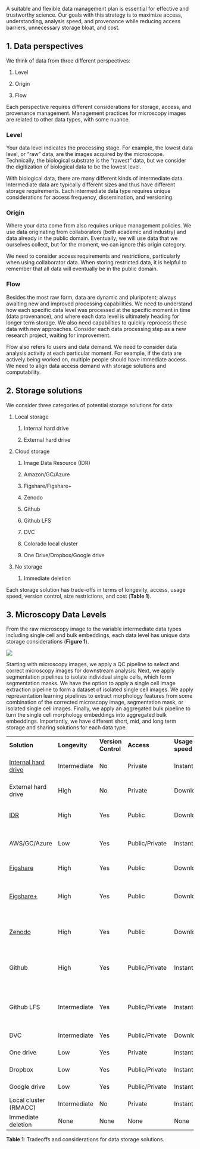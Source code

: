 A suitable and flexible data management plan is essential for effective and trustworthy science.
Our goals with this strategy is to maximize access, understanding, analysis speed, and provenance while reducing access barriers, unnecessary storage bloat, and cost. 

## 1. Data perspectives

We think of data from three different perspectives:

1. Level

2. Origin

3. Flow

Each perspective requires different considerations for storage, access, and provenance management.
Management practices for microscopy images are related to other data types, with some nuance.


### Level

Your data level indicates the processing stage.
For example, the lowest data level, or “raw” data, are the images acquired by the microscope.
Technically, the biological substrate is the “rawest” data, but we consider the digitization of biological data to be the lowest level.

With biological data, there are many different kinds of intermediate data.
Intermediate data are typically different sizes and thus have different storage requirements.
Each intermediate data type requires unique considerations for access frequency, dissemination, and versioning.


### Origin

Where your data come from also requires unique management policies.
We use data originating from collaborators (both academic and industry) and data already in the public domain.
Eventually, we will use data that we ourselves collect, but for the moment, we can ignore this origin category. 

We need to consider access requirements and restrictions, particularly when using collaborator data.
When storing restricted data, it is helpful to remember that all data will eventually be in the public domain.


### Flow

Besides the most raw form, data are dynamic and pluripotent; always awaiting new and improved processing capabilities.
We need to understand how each specific data level was processed at the specific moment in time (data provenance), and where each data level is ultimately heading for longer term storage.
We also need capabilities to quickly reprocess these data with new approaches.
Consider each data processing step as a new research project, waiting for improvement.

Flow also refers to users and data demand.
We need to consider data analysis activity at each particular moment.
For example, if the data are actively being worked on, multiple people should have immediate access.
We need to align data access demand with storage solutions and computability.

## 2. Storage solutions

We consider three categories of potential storage solutions for data:

1. Local storage

   1. Internal hard drive

   2. External hard drive

2. Cloud storage

   1. Image Data Resource (IDR)

   2. Amazon/GC/Azure

   3. Figshare/Figshare+

   4. Zenodo

   5. Github

   6. Github LFS

   7. DVC

   8. Colorado local cluster

   9. One Drive/Dropbox/Google drive

3. No storage

   1. Immediate deletion

Each storage solution has trade-offs in terms of longevity, access, usage speed, version control, size restrictions, and cost (**Table 1**).


## 3. Microscopy Data Levels

From the raw microscopy image to the variable intermediate data types including single cell and bulk embeddings, each data level has unique data storage considerations (**Figure 1**).

![](https://lh7-rt.googleusercontent.com/docsz/AD_4nXczKrIlDaJcbfepo0Km4Ufg8grJ0uteSY-0kD4vx_5Xx7ltcLy6aynpYT4MtLISje7v2-XcenqQPOOkPjwHLHZixS4H06VPTH9157Ip4eHhqzn8Xsg9dyUkJuoNgMeaf22yjlPIb7MxQy4oeJ35CoY_pgg?key=rpenezTpWGC_QZlunxvYgg)

Starting with microscopy images, we apply a QC pipeline to select and correct microscopy images for downstream analysis.
Next, we apply segmentation pipelines to isolate individual single cells, which form segmentation masks.
We have the option to apply a single cell image extraction pipeline to form a dataset of isolated single cell images.
We apply representation learning pipelines to extract morphology features from some combination of the corrected microscopy image, segmentation mask, or isolated single cell images.
Finally, we apply an aggregated bulk pipeline to turn the single cell morphology embeddings into aggregated bulk embeddings.
Importantly, we have different short, mid, and long term storage and sharing solutions for each data type.

|                                                                                        |               |                     |                 |                 |                                                                                                                                              |                                                                                                                                                                      |
| -------------------------------------------------------------------------------------- | ------------- | ------------------- | --------------- | --------------- | -------------------------------------------------------------------------------------------------------------------------------------------- | -------------------------------------------------------------------------------------------------------------------------------------------------------------------- |
| **Solution**                                                                           | **Longevity** | **Version Control** | **Access**      | **Usage speed** | **Size limits**                                                                                                                              | **Cost**                                                                                                                                                             |
| [Internal hard drive](https://www.dpbestflow.org/data-storage-hardware/hard-drive-101) | Intermediate  | No                  | Private         | Instant         | <= 18TB (Total)                                                                                                                              | \~$15 per TB one time cost ([Details](https://diskprices.com/))                                                                                                      |
| External hard drive                                                                    | High          | No                  | Private         | Download        | <= 18TB (Total)                                                                                                                              | \~$15 per TB one time cost ([Details](https://diskprices.com/))                                                                                                      |
| [IDR](https://idr.openmicroscopy.org/)                                                 | High          | Yes                 | Public          | Download        | >= 2TB (Per dataset)                                                                                                                         | Free                                                                                                                                                                 |
| AWS/GC/Azure                                                                           | Low           | Yes                 | Public/Private  | Instant         | >= 2TB (Per dataset)                                                                                                                         | $0.02 - $0.04 per GB / Month ($40 to $80 per month per 2TB dataset)                                                                                                  |
| [Figshare](https://figshare.com/)                                                      | High          | Yes                 | Public          | Download        | 20GB (Total)                                                                                                                                 | Free ([Details](https://help.figshare.com/article/figshare-account-limits))                                                                                          |
| [Figshare+](https://knowledge.figshare.com/plus)                                       | High          | Yes                 | Public          | Download        | 250GB > x > 5TB (Per dataset)                                                                                                                | $745 > x > $11,860 one time cost ([Details](https://knowledge.figshare.com/plus))                                                                                    |
| [Zenodo](https://zenodo.org/)                                                          | High          | Yes                 | Public          | Download        | >= 50GB (Per dataset)                                                                                                                        | Free ([Details](https://help.zenodo.org/))                                                                                                                           |
| Github                                                                                 | High          | Yes                 | Public/Private  | Instant         | >= 100MB (Per file) ([Details](https://docs.github.com/en/repositories/working-with-files/managing-large-files/about-large-files-on-github)) | Free                                                                                                                                                                 |
| Github LFS                                                                             | Intermediate  | Yes                 | Public/Private  | Instant         | >= 2GB (up to 5GB for paid plans)                                                                                                            | 50GB data pack for $5 per month ([Details](https://docs.github.com/en/billing/managing-billing-for-git-large-file-storage/about-billing-for-git-large-file-storage)) |
| DVC                                                                                    | Intermediate  | Yes                 | Public/Private  | Download        | None                                                                                                                                         | Cost of linked service (AWS/Azure/GC)                                                                                                                                |
| One drive                                                                              | Low           | Yes                 | Private         | Instant         | >= 5TB (Total)                                                                                                                               | Free to AMC                                                                                                                                                          |
| Dropbox                                                                                | Low           | Yes                 | Public/Private  | Instant         | >= 5TB (Total)                                                                                                                               | $12.50 per user / month ([Details](https://www.dropbox.com/plans))                                                                                                   |
| Google drive                                                                           | Low           | Yes                 | Public/Private  | Instant         | >= 5TB (Total)                                                                                                                               | $25 per month ([Details](https://one.google.com/about/plans))                                                                                                        |
| Local cluster (RMACC)                                                                  | Intermediate  | No                  | Private         | Instant         |                                                                                                                                              |                                                                                                                                                                      |
| Immediate deletion                                                                     | None          | None                | None            | None            | None                                                                                                                                         | None                                                                                                                                                                 |

**Table 1**: Tradeoffs and considerations for data storage solutions.
